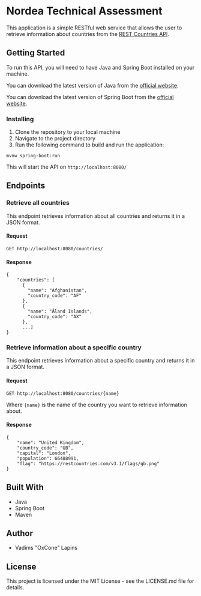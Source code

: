 Nordea Technical Assessment
=======================

This application is a simple RESTful web service that allows the user to retrieve information about countries from the [REST Countries API](https://restcountries.com/).

Getting Started
---------------

To run this API, you will need to have Java and Spring Boot installed on your machine.

You can download the latest version of Java from the [official website](https://www.java.com/en/download/).

You can download the latest version of Spring Boot from the [official website](https://spring.io/projects/spring-boot).

### Installing

1.  Clone the repository to your local machine
2.  Navigate to the project directory
3.  Run the following command to build and run the application:

`mvnw spring-boot:run`

This will start the API on `http://localhost:8080/`


Endpoints
---------

### Retrieve all countries

This endpoint retrieves information about all countries and returns it in a JSON format.

#### Request

`GET http://localhost:8080/countries/`

#### Response

```
{
    "countries": [
      {
        "name": "Afghanistan",
        "country_code": "AF"
      },
      {
        "name": "Åland Islands",
        "country_code": "AX"
      },
      ...]
}
```

### Retrieve information about a specific country

This endpoint retrieves information about a specific country and returns it in a JSON format.

#### Request

`GET http://localhost:8080/countries/{name}`

Where `{name}` is the name of the country you want to retrieve information about.

#### Response

```
{
    "name": "United Kingdom",
    "country_code": "GB",
    "capital": "London",
    "population": 66488991,
    "flag": "https://restcountries.com/v3.1/flags/gb.png"
}
```
Built With
----------

*   Java
*   Spring Boot
*   Maven

Author
------

*   Vadims "OxCone" Lapins

License
-------

This project is licensed under the MIT License - see the LICENSE.md file for details.
